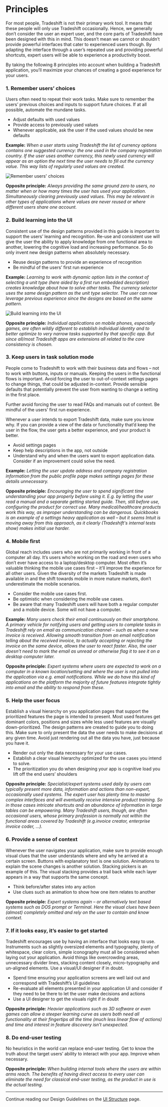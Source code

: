 # Principles
For most people, Tradeshift is not their primary work tool. It means that these people will only use Tradeshift occasionally. Hence, we generally don’t consider the user an expert user, and the core parts of  Tradeshift have been designed with this in mind. This doesn’t mean we cannot or shouldn’t provide powerful interfaces that cater to experienced users though. By adapting the interface through a user’s repeated use and providing powerful shortcuts, expert users will be able to experience a productivity boost.

By taking the following 8 principles into account when building a Tradeshift application, you’ll maximize your chances of creating a good experience for your users.

### 1. Remember users’ choices

Users often need to repeat their work tasks. Make sure to remember the users’ previous choices and inputs to support future choices. If at all possible, automate the mundane tasks.

* Adjust defaults with used values
* Provide access to previously used values
* Whenever applicable, ask the user if the used values should be new defaults

**Example:** *When a user starts using Tradeshift the list of currency options contains one suggested currency: the one used in the company registration country. If the user uses another currency, this newly used currency will appear as an option the next time the user needs to fill out the currency value. This way lists of regularly used values are created.*

![Remember users' choices](assets/img/iphone5-rememberoptions.png)


**Opposite principle:** *Always providing the same ground zero to users, no matter when or how many times the user has used your application. Simultaneously clearing previously used values. This may be relevant in other types of applications where values are never reused or where different users share one account.*

### 2. Build learning into the UI

Consistent use of the design patterns provided in this guide is important to support the users’ learning and recognition. Re-use and consistent use will give the user the ability to apply knowledge from one functional area to another, lowering the cognitive load and increasing performance. So do only invent new design patterns when absolutely necessary.

* Reuse design patterns to provide an experience of recognition
* Be mindful of the users’ first run experience
 
**Example:** *Learning to work with dynamic option lists in the context of selecting a unit type (here aided by a first run embedded description) creates knowledge about how to solve other tasks. The currency selector uses the same design pattern as the unit type selector. The user can now leverage previous experience since the designs are based on the same pattern.*


![Build learning into the UI](assets/img/iphone-patternreuse.png)

**Opposite principle:** *Individual applications on mobile phones, especially games, are often wildly different to establish individual identity and to better optimize to very narrow tasks supported by that specific app. But since all/most Tradeshift apps are extensions all related to the core consistency is chosen.*

### 3. Keep users in task solution mode

People come to Tradeshift to work with their business data and flows – not to work with buttons, inputs or manuals. Keeping the users in the functional flows is important. Avoid forcing the user to out-of-context settings pages to change things, that could be adjusted in-context. Provide sensible defaults that potentially prevent the user from wanting to change a setting in the first place.

Further avoid forcing the user to read FAQs and manuals out of context. Be mindful of the users’ first run experience.

Whenever a user intends to export Tradeshift data, make sure you know why. If you can provide a view of the data or functionality that’d keep the user in the flow, the user gets a better experience, and your product is better.

* Avoid settings pages
* Keep help descriptions in the app, not outside
* Understand why and when the users want to export application data. Consider if an improvement could solve the need.

**Example:** *Letting the user update address and company registration information from the public profile page makes settings pages for these details unnecessary.*


**Opposite principle:** *Encouraging the user to spend significant time understanding your app properly before using it. E.g. by letting the user read a manual and a separate getting started guide. Then, still before use, configuring the product for correct use. Many medical/healthcare products work this way, as improper understanding can be dangerous. Quickbooks is an example of a settings heavy application as well – but it seems Intuit is moving away from this approach, as it clearly (Tradeshift's internal tests show) makes initial use harder.*

### 4. Mobile first

Global reach includes users who are not primarily working in front of a computer all day. It’s users who’re working on the road and even users who don’t ever have access to a laptop/desktop computer. Most often it’s valuable thinking the mobile use cases first – it’ll improve the experience for all other users. Given the diversity of the markets Tradeshift is made available in and the shift towards mobile in more mature markets, don’t underestimate the mobile scenarios.

* Consider the mobile use cases first.
* Be optimistic when considering the mobile use cases.
* Be aware that many Tradeshift users will have both a regular computer and a mobile device. Some will not have a computer.

**Example:** *Many users check their email continuously on their smartphone. A primary vehicle for notifying users and getting users to complete tasks in Tradeshift rely on email as communication channel – such as when a new invoice is received. Allowing smooth transition from an email notification telling about the received invoice, to actually accepting or rejecting the invoice on the same device, allows the user to react faster. Also, the user doesn’t need to mark the email as unread or otherwise flag it to see it on a desktop computer later.*


**Opposite principle:** *Expert systems where users are expected to work on a computer in a known location/setting and where the user is not pulled into the application via e.g. email notifications. While we do have this kind of applications on the platform the majority of future features integrate tightly into email and the ability to respond from these.*

### 5. Help the user focus

Establish a visual hierarchy on you application pages that support the prioritized features the page is intended to present. Most used features get dominant colors, positions and sizes while less used features are visually down-prioritized. The design patterns are created to guide you to doing this.
Make sure to only present the data the user needs to make decisions at any given time. Avoid just rendering out all the data you have, just because you have it.

* Render out only the data necessary for your use cases.
* Establish a clear visual hierarchy optimized for the use cases you intend to solve.
* The prioritization you do when designing your app is cognitive load you lift off the end users’ shoulders

**Opposite principle:** *Specialist/expert systems used daily by users can typically present more data, information and actions than non-expert, occasionally used systems. The expert user has plenty time to master complex interfaces and will eventually receive intensive product training. So in those cases intricate shortcuts and an abundance of information in large tables can be empowering. Many Tradeshift users, though, are often occasional users, whose primary profession is normally not within the functional areas covered by Tradeshift (e.g.invoice creator, enterprise invoice coder, …).*

### 6. Provide a sense of context

Whenever the user navigates your application, make sure to provide enough visual clues that the user understands where and why he arrived at a certain screen. Buttons with explanatory text is one solution. Animations to explain the scene changes is another solution. Stacking pickers is an example of this. The visual stacking provides a trail back while each layer appears in a way that supports the same concept.

* Think before/after states into any action
* Use clues such as animation to show how one item relates to another

**Opposite principle:** *Expert systems again – or alternatively text based systems such as DOS prompt or Terminal. Here the visual clues have been (almost) completely omitted and rely on the user to contain and know context.*

### 7. If it looks easy, it’s easier to get started

Tradeshift encourages use by having an interface that looks easy to use. Instruments such as slightly oversized elements and typography, plenty of whitespace, clear colors, simple iconography must all be considered when laying out your application. Avoid things like overcrowding areas, unnecessary divider lines, stacking content closely, micro-typography and un-aligned elements. Use a visual/UI designer if in doubt.

* Spend time ensuring your application screens are well laid out and correspond with Tradeshift’s UI guidelines
* Re-evaluate all elements presented in your application UI and consider if they need to be there to let the user make decisions and actions
* Use a UI designer to get the visuals right if in doubt

**Opposite principle:** *Heavier applications such as 3D software or even games can allow a steeper learning curve as users both need all functionality at their fingertips all the time (much less linear flow of actions) and time and interest in feature discovery isn’t unexpected.*

### 8. Do end-user testing

No heuristics in the world can replace end-user testing. Get to know the truth about the target users’ ability to interact with your app. Improve when necessary.

**Opposite principle:** *When building internal tools where the users are within arms reach. The benefits of having direct access to every user can eliminate the need for classical end-user testing, as the product in use is the actual testing.*


------------------------------------------------------------------------
Continue reading our Design Guidelines on the [UI Structure](//ui.tradeshift.com/#design/guidelines/structure.html) page.
